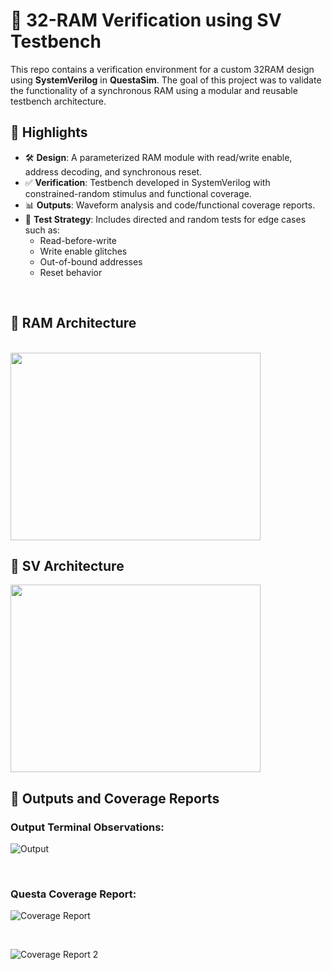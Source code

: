# 🧠 32-RAM Verification using SV Testbench

This repo contains a verification environment for a custom 32RAM design using **SystemVerilog** in **QuestaSim**. The goal of this project was to validate the functionality of a synchronous RAM using a modular and reusable testbench architecture.

## 📌 Highlights

- 🛠 **Design**: A parameterized RAM module with read/write enable, address decoding, and synchronous reset.
- ✅ **Verification**: Testbench developed in SystemVerilog with constrained-random stimulus and functional coverage.
- 📊 **Outputs**: Waveform analysis and code/functional coverage reports.
- 🧪 **Test Strategy**: Includes directed and random tests for edge cases such as:
  - Read-before-write
  - Write enable glitches
  - Out-of-bound addresses
  - Reset behavior
<br>

## 📌 RAM Architecture 
<br>

<img src="https://github.com/user-attachments/assets/1e65a865-a533-4c28-900f-ba894d421670" width="400" height="300">

<br>

## 📌 SV Architecture 

<img src="https://github.com/user-attachments/assets/0517f218-3bdf-4bf1-92ab-4f8feccb98b2" width="400" height="300">

<br>

## 📌 Outputs and Coverage Reports

### Output Terminal Observations:

![Output](https://github.com/user-attachments/assets/02023731-c9a2-4940-ac59-f1329795dfa8)

<br>

### Questa Coverage Report:

![Coverage Report](https://github.com/user-attachments/assets/4e144eff-3be7-4bbd-b1c0-818901b35b33)

<br>

![Coverage Report 2](https://github.com/user-attachments/assets/5e03d06f-08c7-4023-93d4-a6242c6e5372)

<br>

##









